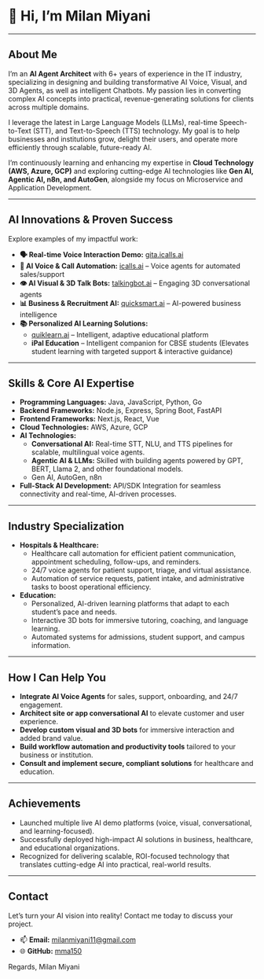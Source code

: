 # 👋 Hi, I’m Milan Miyani

---

## About Me

I’m an **AI Agent Architect** with 6+ years of experience in the IT industry, specializing in designing and building transformative AI Voice, Visual, and 3D Agents, as well as intelligent Chatbots. My passion lies in converting complex AI concepts into practical, revenue-generating solutions for clients across multiple domains.

I leverage the latest in Large Language Models (LLMs), real-time Speech-to-Text (STT), and Text-to-Speech (TTS) technology. My goal is to help businesses and institutions grow, delight their users, and operate more efficiently through scalable, future-ready AI.

I’m continuously learning and enhancing my expertise in **Cloud Technology (AWS, Azure, GCP)** and exploring cutting-edge AI technologies like **Gen AI, Agentic AI, n8n, and AutoGen**, alongside my focus on Microservice and Application Development.

---

## AI Innovations & Proven Success

Explore examples of my impactful work:

* **🗣️ Real-time Voice Interaction Demo:** [gita.icalls.ai](https://gita.icalls.ai)
* **🤖 AI Voice & Call Automation:** [icalls.ai](https://icalls.ai) – Voice agents for automated sales/support
* **👁️ AI Visual & 3D Talk Bots:** [talkingbot.ai](https://talkingbot.ai) – Engaging 3D conversational agents
* **📊 Business & Recruitment AI:** [quicksmart.ai](https://quicksmart.ai) – AI-powered business intelligence
* **📚 Personalized AI Learning Solutions:**
    * [quiklearn.ai](https://quiklearn.ai) – Intelligent, adaptive educational platform
    * **iPal Education** – Intelligent companion for CBSE students (Elevates student learning with targeted support & interactive guidance)

---

## Skills & Core AI Expertise

* **Programming Languages:** Java, JavaScript, Python, Go
* **Backend Frameworks:** Node.js, Express, Spring Boot, FastAPI
* **Frontend Frameworks:** Next.js, React, Vue
* **Cloud Technologies:** AWS, Azure, GCP
* **AI Technologies:**
    * **Conversational AI:** Real-time STT, NLU, and TTS pipelines for scalable, multilingual voice agents.
    * **Agentic AI & LLMs:** Skilled with building agents powered by GPT, BERT, Llama 2, and other foundational models.
    * Gen AI, AutoGen, n8n
* **Full-Stack AI Development:** API/SDK Integration for seamless connectivity and real-time, AI-driven processes.

---

## Industry Specialization

* **Hospitals & Healthcare:**
    * Healthcare call automation for efficient patient communication, appointment scheduling, follow-ups, and reminders.
    * 24/7 voice agents for patient support, triage, and virtual assistance.
    * Automation of service requests, patient intake, and administrative tasks to boost operational efficiency.
* **Education:**
    * Personalized, AI-driven learning platforms that adapt to each student’s pace and needs.
    * Interactive 3D bots for immersive tutoring, coaching, and language learning.
    * Automated systems for admissions, student support, and campus information.

---

## How I Can Help You

* **Integrate AI Voice Agents** for sales, support, onboarding, and 24/7 engagement.
* **Architect site or app conversational AI** to elevate customer and user experience.
* **Develop custom visual and 3D bots** for immersive interaction and added brand value.
* **Build workflow automation and productivity tools** tailored to your business or institution.
* **Consult and implement secure, compliant solutions** for healthcare and education.

---

## Achievements

* Launched multiple live AI demo platforms (voice, visual, conversational, and learning-focused).
* Successfully deployed high-impact AI solutions in business, healthcare, and educational organizations.
* Recognized for delivering scalable, ROI-focused technology that translates cutting-edge AI into practical, real-world results.

---

## Contact

Let’s turn your AI vision into reality! Contact me today to discuss your project.

* 📫 **Email:** [milanmiyani11@gmail.com](mailto:milanmiyani11@gmail.com)
* 🌐 **GitHub:** [mma150](https://github.com/mma150)

Regards,
Milan Miyani

